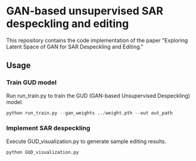 # GAN-based unsupervised SAR despeckling and editing
This repository contains the code implementation of the paper "Exploring Latent Space of GAN for SAR Despeckling and Editing."

## Usage
### Train GUD model
Run run_train.py to train the GUD (GAN-based Unsupervised Despeckling) model.
```python
python run_train.py --gan_weights ../weight.pth --out out_path
```

### Implement SAR despeckling
Execute GUD_visualization.py to generate sample editing results.
```python
python GUD_visualization.py
```
